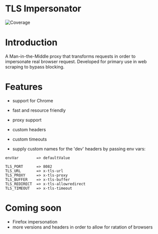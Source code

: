 # TLS Impersonator
![Coverage](https://img.shields.io/badge/Coverage-57.3%25-yellow)

# Introduction
A Man-in-the-Middle proxy that transforms requests in order to impersonate real browser request.
Developed for primary use in web scraping to bypass blocking.

# Features
- support for Chrome
- fast and resource friendly
- proxy support
- custom headers
- custom timeouts

- supply custom names for the 'dev' headers by passing env vars:
```
envVar        => defaultValue

TLS_PORT      => 8082
TLS_URL       => x-tls-url
TLS_PROXY     => x-tls-proxy
TLS_BUFFER    => x-tls-buffer
TLS_REDIRECT  => x-tls-allowredirect
TLS_TIMEOUT   => x-tls-timeout
```

# Coming soon
- Firefox impersonation
- more versions and headers in order to allow for ratation of browsers
